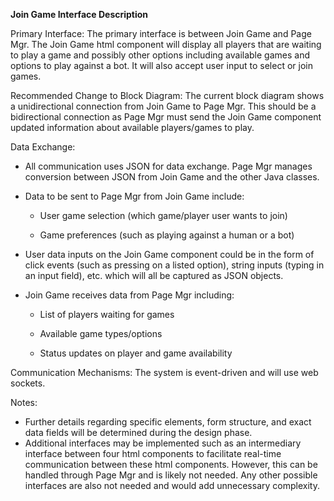 **Join Game Interface Description**

Primary Interface: The primary interface is between Join Game and Page Mgr. The Join Game html component will display all players that are waiting to play a game and possibly other options including available games and options to play against a bot. It will also accept user input to select or join games.

Recommended Change to Block Diagram: The current block diagram shows a unidirectional connection from Join Game to Page Mgr. This should be a bidirectional connection as Page Mgr must send the Join Game component updated information about available players/games to play. 

Data Exchange:
-	All communication uses JSON for data exchange. Page Mgr manages conversion between JSON from Join Game and the other Java classes.
-	Data to be sent to Page Mgr from Join Game include:
    
    - User game selection (which game/player user wants to join)

    - Game preferences (such as playing against a human or a bot)
-	User data inputs on the Join Game component could be in the form of click events (such as pressing on a listed option), string inputs (typing in an input field), etc. which will all be captured as JSON objects.
-	Join Game receives data from Page Mgr including:

    - List of players waiting for games

    - Available game types/options

    - Status updates on player and game availability

Communication Mechanisms: The system is event-driven and will use web sockets.

Notes:
-	Further details regarding specific elements, form structure, and exact data fields will be determined during the design phase.
-	Additional interfaces may be implemented such as an intermediary interface between four html components to facilitate real-time communication between these html components. However, this can be handled through Page Mgr and is likely not needed. Any other possible interfaces are also not needed and would add unnecessary complexity.

